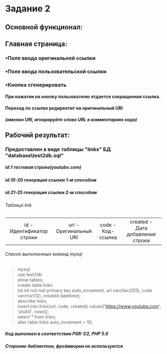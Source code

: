 ﻿# Задание 2
## Основной функционал:
## Главная страница: 
### •Поле ввода оригинальной ссылки
### •Поле ввода пользовательской ссылки
### •Кнопка сгенерировать
#### При нажатии на кнопку пользователю отдается сокращенная ссылка.
#### Переход по ссылке редиректит на оригинальный URI
##### (именно URI, игнорируйте слово URL в комментариях кода)
## Рабочий результат:
### Предоставлен в виде таблицы "links" БД "database\test2db.sql"
##### id:1 тестовая строка(youtube.com)
##### id:10-20 генерация ссылки 1-м способом
##### id:21-25 генерация ссылки 2-м способом

###### Таблица link
<table><tbody><tr align="center">
<td>id -<br>Идентификатор строки</td> 
<td>url -<br>Оригинальный URI</td>
<td>code -<br>Код-ссылка</td>
<td>created -<br>Дата добавления строки</td>
</tr></tbody></table>

###### Список выполненных команд mysql
> mysql <br>
> use test2db <br>
> show tables; <br>
> create table links <br>
(id int not null primary key auto_increment, url varchar(255), code varchar(12), created datetime); <br>
> describe links; <br>
>insert into links(url, code, created) values('https://www.youtube.com', 'ytub0', now()); <br>
>select * from links; <br>
>alter table links auto_increment = 10;

##### Код выполнен в соответствии PSR-1/2, PHP 5.6 
##### Стороние библиотеки, фреймворки не используются

